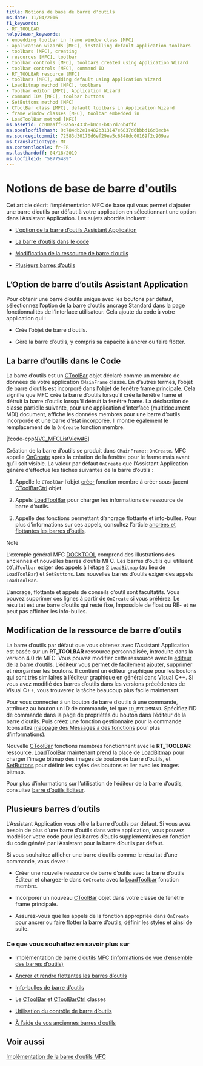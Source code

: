 ```yaml
---
title: Notions de base de barre d'outils
ms.date: 11/04/2016
f1_keywords:
- RT_TOOLBAR
helpviewer_keywords:
- embedding toolbar in frame window class [MFC]
- application wizards [MFC], installing default application toolbars
- toolbars [MFC], creating
- resources [MFC], toolbar
- toolbar controls [MFC], toolbars created using Application Wizard
- toolbar controls [MFC], command ID
- RT_TOOLBAR resource [MFC]
- toolbars [MFC], adding default using Application Wizard
- LoadBitmap method [MFC], toolbars
- Toolbar editor [MFC], Application Wizard
- command IDs [MFC], toolbar buttons
- SetButtons method [MFC]
- CToolBar class [MFC], default toolbars in Application Wizard
- frame window classes [MFC], toolbar embedded in
- LoadToolBar method [MFC]
ms.assetid: cc00aaff-8a56-433b-b0c0-b857d76b4ffd
ms.openlocfilehash: 9c784db2e1a482b313147e6837d6bbbd16d0ecb4
ms.sourcegitcommit: 72583d30170d6ef29ea5c6848dc00169f2c909aa
ms.translationtype: MT
ms.contentlocale: fr-FR
ms.lasthandoff: 04/18/2019
ms.locfileid: "58775489"
---
```

# <a name="toolbar-fundamentals"></a>Notions de base de barre d'outils

Cet article décrit l’implémentation MFC de base qui vous permet d’ajouter une barre d’outils par défaut à votre application en sélectionnant une option dans l’Assistant Application. Les sujets abordés incluent :

- [L’option de la barre d’outils Assistant Application](#_core_the_appwizard_toolbar_option)

- [La barre d’outils dans le code](#_core_the_toolbar_in_code)

- [Modification de la ressource de barre d’outils](#_core_editing_the_toolbar_resource)

- [Plusieurs barres d’outils](#_core_multiple_toolbars)

##  <a name="_core_the_appwizard_toolbar_option"></a> L’Option de barre d’outils Assistant Application

Pour obtenir une barre d’outils unique avec les boutons par défaut, sélectionnez l’option de la barre d’outils ancrage Standard dans la page fonctionnalités de l’Interface utilisateur. Cela ajoute du code à votre application qui :

- Crée l’objet de barre d’outils.

- Gère la barre d’outils, y compris sa capacité à ancrer ou faire flotter.

##  <a name="_core_the_toolbar_in_code"></a> La barre d’outils dans le Code

La barre d’outils est un [CToolBar](../mfc/reference/ctoolbar-class.md) objet déclaré comme un membre de données de votre application `CMainFrame` classe. En d’autres termes, l’objet de barre d’outils est incorporé dans l’objet de fenêtre frame principale. Cela signifie que MFC crée la barre d’outils lorsqu’il crée la fenêtre frame et détruit la barre d’outils lorsqu’il détruit la fenêtre frame. La déclaration de classe partielle suivante, pour une application d’interface (multidocument MDI) document, affiche les données membres pour une barre d’outils incorporée et une barre d’état incorporée. Il montre également le remplacement de la `OnCreate` fonction membre.

[!code-cpp[NVC_MFCListView#6](../atl/reference/codesnippet/cpp/toolbar-fundamentals_1.h)]

Création de la barre d’outils se produit dans `CMainFrame::OnCreate`. MFC appelle [OnCreate](../mfc/reference/cwnd-class.md#oncreate) après la création de la fenêtre pour le frame mais avant qu’il soit visible. La valeur par défaut `OnCreate` que l’Assistant Application génère d’effectue les tâches suivantes de la barre d’outils :

1. Appelle le `CToolBar` l’objet [créer](../mfc/reference/ctoolbar-class.md#create) fonction membre à créer sous-jacent [CToolBarCtrl](../mfc/reference/ctoolbarctrl-class.md) objet.

1. Appels [LoadToolBar](../mfc/reference/ctoolbar-class.md#loadtoolbar) pour charger les informations de ressource de barre d’outils.

1. Appelle des fonctions permettant d’ancrage flottante et info-bulles. Pour plus d’informations sur ces appels, consultez l’article [ancrées et flottantes les barres d’outils](../mfc/docking-and-floating-toolbars.md).

> [!NOTE]
>  L’exemple général MFC [DOCKTOOL](../overview/visual-cpp-samples.md) comprend des illustrations des anciennes et nouvelles barres d’outils MFC. Les barres d’outils qui utilisent `COldToolbar` exiger des appels à l’étape 2 `LoadBitmap` (au lieu de `LoadToolBar`) et `SetButtons`. Les nouvelles barres d’outils exiger des appels `LoadToolBar`.

L’ancrage, flottante et appels de conseils d’outil sont facultatifs. Vous pouvez supprimer ces lignes à partir de `OnCreate` si vous préférez. Le résultat est une barre d’outils qui reste fixe, Impossible de float ou RE- et ne peut pas afficher les info-bulles.

##  <a name="_core_editing_the_toolbar_resource"></a> Modification de la ressource de barre d’outils

La barre d’outils par défaut que vous obtenez avec l’Assistant Application est basée sur un **RT_TOOLBAR** ressource personnalisée, introduite dans la version 4.0 de MFC. Vous pouvez modifier cette ressource avec le [éditeur de la barre d’outils](../windows/toolbar-editor.md). L’éditeur vous permet de facilement ajouter, supprimer et réorganiser les boutons. Il contient un éditeur graphique pour les boutons qui sont très similaires à l’éditeur graphique en général dans Visual C++. Si vous avez modifié des barres d’outils dans les versions précédentes de Visual C++, vous trouverez la tâche beaucoup plus facile maintenant.

Pour vous connecter à un bouton de barre d’outils à une commande, attribuez au bouton un ID de commande, tel que `ID_MYCOMMAND`. Spécifiez l’ID de commande dans la page de propriétés du bouton dans l’éditeur de la barre d’outils. Puis créez une fonction gestionnaire pour la commande (consultez [mappage des Messages à des fonctions](../mfc/reference/mapping-messages-to-functions.md) pour plus d’informations).

Nouvelle [CToolBar](../mfc/reference/ctoolbar-class.md) fonctions membres fonctionnent avec le **RT_TOOLBAR** ressource. [LoadToolBar](../mfc/reference/ctoolbar-class.md#loadtoolbar) maintenant prend la place de [LoadBitmap](../mfc/reference/ctoolbar-class.md#loadbitmap) pour charger l’image bitmap des images de bouton de barre d’outils, et [SetButtons](../mfc/reference/ctoolbar-class.md#setbuttons) pour définir les styles des boutons et lier avec les images bitmap.

Pour plus d’informations sur l’utilisation de l’éditeur de la barre d’outils, consultez [barre d’outils Éditeur](../windows/toolbar-editor.md).

##  <a name="_core_multiple_toolbars"></a> Plusieurs barres d’outils

L’Assistant Application vous offre la barre d’outils par défaut. Si vous avez besoin de plus d’une barre d’outils dans votre application, vous pouvez modéliser votre code pour les barres d’outils supplémentaires en fonction du code généré par l’Assistant pour la barre d’outils par défaut.

Si vous souhaitez afficher une barre d’outils comme le résultat d’une commande, vous devez :

- Créer une nouvelle ressource de barre d’outils avec la barre d’outils Éditeur et chargez-le dans `OnCreate` avec la [LoadToolbar](../mfc/reference/ctoolbar-class.md#loadtoolbar) fonction membre.

- Incorporer un nouveau [CToolBar](../mfc/reference/ctoolbar-class.md) objet dans votre classe de fenêtre frame principale.

- Assurez-vous que les appels de la fonction appropriée dans `OnCreate` pour ancrer ou faire flotter la barre d’outils, définir les styles et ainsi de suite.

### <a name="what-do-you-want-to-know-more-about"></a>Ce que vous souhaitez en savoir plus sur

- [Implémentation de barre d’outils MFC (informations de vue d’ensemble des barres d’outils)](../mfc/mfc-toolbar-implementation.md)

- [Ancrer et rendre flottantes les barres d’outils](../mfc/docking-and-floating-toolbars.md)

- [Info-bulles de barre d’outils](../mfc/toolbar-tool-tips.md)

- Le [CToolBar](../mfc/reference/ctoolbar-class.md) et [CToolBarCtrl](../mfc/reference/ctoolbarctrl-class.md) classes

- [Utilisation du contrôle de barre d’outils](../mfc/working-with-the-toolbar-control.md)

- [À l’aide de vos anciennes barres d’outils](../mfc/using-your-old-toolbars.md)

## <a name="see-also"></a>Voir aussi

[Implémentation de la barre d’outils MFC](../mfc/mfc-toolbar-implementation.md)
